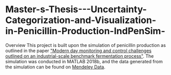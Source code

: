 # Master-s-Thesis---Uncertainty-Categorization-and-Visualization-in-Penicillin-Production-IndPenSim-
Overview
This project is built upon the simulation of penicillin production as outlined in the paper ["Modern day monitoring and control challenges outlined on an industrial-scale benchmark fermentation process"](https://www.sciencedirect.com/science/article/pii/S0098135418305106). The simulation was conducted in MATLAB 2018b, and the data generated from the simulation can be found on [Mendeley Data](https://data.mendeley.com/datasets/pdnjz7zz5x/1).

